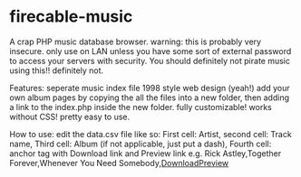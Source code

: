 # firecable-music
A crap PHP music database browser. warning: this is probably very insecure. only use on LAN unless you have some sort of external password to access your servers with security.
You should definitely not pirate music using this!! definitely not.

Features:
seperate music index file
1998 style web design (yeah!)
add your own album pages by copying the all the files into a new folder, then adding a link to the index.php inside the new folder.
fully customizable!
works without CSS!
pretty easy to use.

How to use:
edit the data.csv file like so:
First cell: Artist, second cell: Track name, Third cell: Album (if not applicable, just put a dash), Fourth cell: anchor tag with Download link and Preview link
e.g. 
Rick Astley,Together Forever,Whenever You Need Somebody,<a href="music/togetherforever.mp3" download>Download</a><a href="music/togetherforever.mp3">Preview</a>
